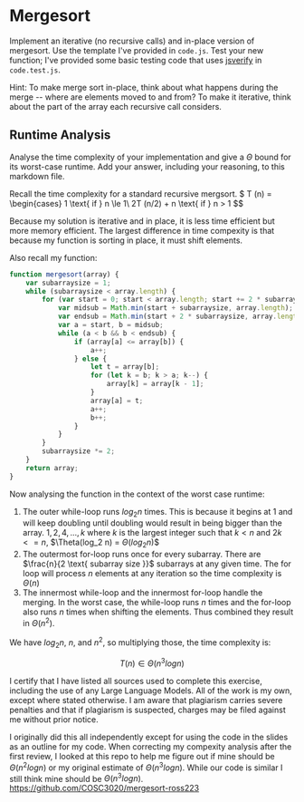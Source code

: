 # Mergesort

Implement an iterative (no recursive calls) and in-place version of mergesort.
Use the template I've provided in `code.js`. Test your new function; I've
provided some basic testing code that uses
[jsverify](https://jsverify.github.io/) in `code.test.js`.

Hint: To make merge sort in-place, think about what happens during the merge --
where are elements moved to and from? To make it iterative, think about the
part of the array each recursive call considers.

## Runtime Analysis

Analyse the time complexity of your implementation and give a $\Theta$ bound for
its worst-case runtime. Add your answer, including your reasoning, to this
markdown file.

Recall the time complexity for a standard recursive mergsort. 
$
T (n) =
\begin{cases}
1 \text{ if } n \le 1\\
2T (n/2) + n \text{ if } n > 1
$$

Because my solution is iterative and in place, it is less time efficient but more memory efficient. The largest difference in time compexity is that because my function is sorting in place, it must shift elements. 


Also recall my function:
```js
function mergesort(array) {
    var subarraysize = 1;
    while (subarraysize < array.length) {
        for (var start = 0; start < array.length; start += 2 * subarraysize) {
            var midsub = Math.min(start + subarraysize, array.length);
            var endsub = Math.min(start + 2 * subarraysize, array.length);
            var a = start, b = midsub;
            while (a < b && b < endsub) {
                if (array[a] <= array[b]) {
                    a++;
                } else {
                    let t = array[b];
                    for (let k = b; k > a; k--) {
                        array[k] = array[k - 1];
                    }
                    array[a] = t;
                    a++;
                    b++;
                }
            }
        }
        subarraysize *= 2;
    }
    return array;
}
```

Now analysing the function in the context of the worst case runtime:

1. The outer while-loop runs $log_2 n$ times. This is because it begins at $1$ and will keep doubling until doubling would result in being bigger than the array. $1,2,4,...,k$ where $k$ is the largest integer such that $k < n$ and $2k <= n$, $\Theta(log_2 n) = $\Theta(log_2 n)$$
2. The outermost for-loop runs once for every subarray. There are $\frac{n}{2 \text{ subarray size }}$ subarrays at any given time. The for loop will process $n$ elements at any iteration so the time complexity is $\Theta(n)$
3. The innermost while-loop and the innermost for-loop handle the merging. In the worst case, the while-loop runs $n$ times and the for-loop also runs $n$ times when shifting the elements. Thus combined they result in $\Theta(n^2)$.

We have $log_2 n$, $n$, and $n^2$, so multiplying those, the time complexity is:

$$
T(n) \in \Theta(n^3 log n)
$$

I certify that I have listed all sources used to complete this exercise, including the use of any Large Language Models. All of the work is my own, except where stated otherwise. I am aware that plagiarism carries severe penalties and that if plagiarism is suspected, charges may be filed against me without prior notice.

I originally did this all independently except for using the code in the slides as an outline for my code. When correcting my compexity analysis after the first review, I looked at this repo to help me figure out if mine should be $\Theta (n^2 log n)$ or my original estimate of $\Theta (n^3 log n)$. While our code is similar I still think mine should be $\Theta (n^3 log n)$. 
https://github.com/COSC3020/mergesort-ross223

